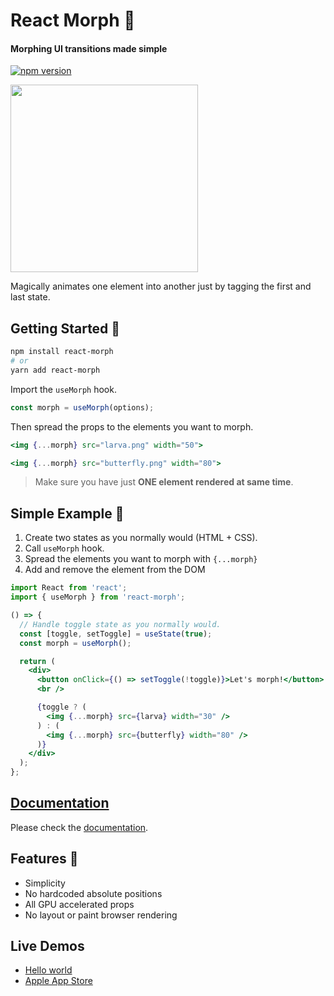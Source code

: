 # React Morph ️🦋

#### Morphing UI transitions made simple

[![npm version](https://badge.fury.io/js/react-morph.svg?v0)](https://www.npmjs.com/package/react-morph)

<img src="https://github.com/brunnolou/react-morph/blob/master/examples/react-morph-simple.gif" width="300">

Magically animates one element into another just by tagging the first and last state.

## Getting Started 🐛

```sh
npm install react-morph
# or
yarn add react-morph
```

Import the `useMorph` hook.

```js
const morph = useMorph(options);
```

Then spread the props to the elements you want to morph.

```jsx
<img {...morph} src="larva.png" width="50">
```

```jsx
<img {...morph} src="butterfly.png" width="80">
```

> Make sure you have just **ONE element rendered at same time**.

## Simple Example 🦋

1. Create two states as you normally would (HTML + CSS).
2. Call `useMorph` hook.
3. Spread the elements you want to morph with `{...morph}`
4. Add and remove the element from the DOM

```js
import React from 'react';
import { useMorph } from 'react-morph';
```

```jsx
() => {
  // Handle toggle state as you normally would.
  const [toggle, setToggle] = useState(true);
  const morph = useMorph();

  return (
    <div>
      <button onClick={() => setToggle(!toggle)}>Let's morph!</button>
      <br />

      {toggle ? (
        <img {...morph} src={larva} width="30" />
      ) : (
        <img {...morph} src={butterfly} width="80" />
      )}
    </div>
  );
};
```

## [Documentation](https://brunnolou.github.io/react-morph)

Please check the [documentation](https://brunnolou.github.io/react-morph).

## Features 🌟

- Simplicity
- No hardcoded absolute positions
- All GPU accelerated props
- No layout or paint browser rendering

## Live Demos

- [Hello world](https://codesandbox.io/s/yqyymqn8z1)
- [Apple App Store](https://codesandbox.io/s/7ywk4o0xmj)
